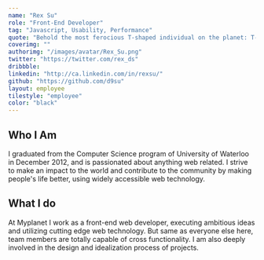```yaml
---
name: "Rex Su"
role: "Front-End Developer"
tag: "Javascript, Usability, Performance"
quote: "Behold the most ferocious T-shaped individual on the planet: T-Rex."
coverimg: ""
authorimg: "/images/avatar/Rex_Su.png"
twitter: "https://twitter.com/rex_ds"
dribbble:
linkedin: "http://ca.linkedin.com/in/rexsu/"
github: "https://github.com/d9su"
layout: employee
tilestyle: "employee"
color: "black"
---
```


## Who I Am

I graduated from the Computer Science program of University of Waterloo in December 2012, and is passionated about anything web related. I strive to make an impact to the world and contribute to the community by making people's life better, using widely accessible web technology.

## What I do

At Myplanet I work as a front-end web developer, executing ambitious ideas and utilizing cutting edge web technology. But same as everyone else here, team members are totally capable of cross functionality. I am also deeply involved in the design and idealization process of projects.